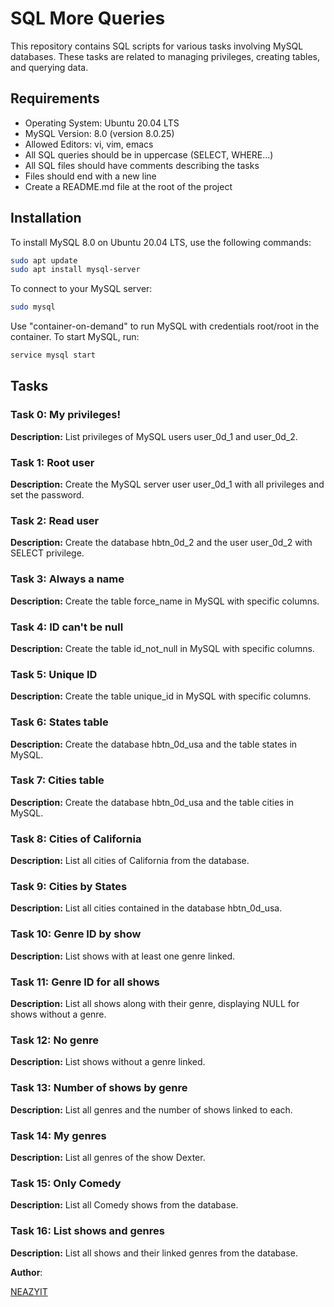 # SQL More Queries

This repository contains SQL scripts for various tasks involving MySQL databases. These tasks are related to managing privileges, creating tables, and querying data.

## Requirements

- Operating System: Ubuntu 20.04 LTS
- MySQL Version: 8.0 (version 8.0.25)
- Allowed Editors: vi, vim, emacs
- All SQL queries should be in uppercase (SELECT, WHERE...)
- All SQL files should have comments describing the tasks
- Files should end with a new line
- Create a README.md file at the root of the project

## Installation

To install MySQL 8.0 on Ubuntu 20.04 LTS, use the following commands:

```bash
sudo apt update
sudo apt install mysql-server
```
To connect to your MySQL server:
```bash
sudo mysql
```
Use "container-on-demand" to run MySQL with credentials root/root in the container. To start MySQL, run:
```bash
service mysql start
```
## Tasks

### Task 0: My privileges!

**Description:** List privileges of MySQL users user_0d_1 and user_0d_2.

### Task 1: Root user

**Description:** Create the MySQL server user user_0d_1 with all privileges and set the password.

### Task 2: Read user

**Description:** Create the database hbtn_0d_2 and the user user_0d_2 with SELECT privilege.

### Task 3: Always a name

**Description:** Create the table force_name in MySQL with specific columns.

### Task 4: ID can't be null

**Description:** Create the table id_not_null in MySQL with specific columns.

### Task 5: Unique ID

**Description:** Create the table unique_id in MySQL with specific columns.

### Task 6: States table

**Description:** Create the database hbtn_0d_usa and the table states in MySQL.

### Task 7: Cities table

**Description:** Create the database hbtn_0d_usa and the table cities in MySQL.

### Task 8: Cities of California

**Description:** List all cities of California from the database.

### Task 9: Cities by States

**Description:** List all cities contained in the database hbtn_0d_usa.

### Task 10: Genre ID by show

**Description:** List shows with at least one genre linked.

### Task 11: Genre ID for all shows

**Description:** List all shows along with their genre, displaying NULL for shows without a genre.

### Task 12: No genre

**Description:** List shows without a genre linked.

### Task 13: Number of shows by genre

**Description:** List all genres and the number of shows linked to each.

### Task 14: My genres

**Description:** List all genres of the show Dexter.

### Task 15: Only Comedy

**Description:** List all Comedy shows from the database.

### Task 16: List shows and genres

**Description:** List all shows and their linked genres from the database.


**Author**:

[NEAZYIT](https://github.com/NEAZYIT)
